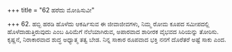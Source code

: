 +++
title = "62 ಹರೆದು ಮೋಹಿಸುವೀ"

+++
62. ಹಬ್ಬಿ ಹರಡಿ ಹೊಳೆದು ಆಕರ್ಷಿಸುವ ಈ ಜೀವಾಜೀವಗಳು, ನಿಮ್ಮ ರೋಮ ಕೂಪದ ಸಮೀಪದಲ್ಲಿ ಹೊಳೆದಾಡುತ್ತಿರುವುದು ಎಂಬ ಹಿರಿಮೆಗೆ ನೆಲೆಯಾಗಿರುವ, ಅಪಾರವಾದ ಶಾರೀರಕ ವೈಭವದ ಸಿರಿಯನ್ನು ತೋರಿಸು. ಕೃಷ್ಣನೆ, ನಿರಾಕಾರವಾದ ಶುದ್ಧ ಅಧ್ಯಾತ್ಮ ತತ್ವ ಬೇಡ. ನಿನ್ನ ಸಾಕಾರ ರೂಪವಾದ ಭಕ್ತಿ ನನಗೆ ದೊರೆತರೆ ಅಷ್ಟೆ ಸಾಕು ಎಂದ.